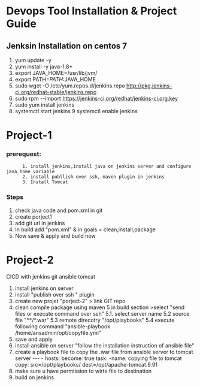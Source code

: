 # Devops Tool Installation & Project Guide

## Jenksin Installation on centos 7
  1. yum update -y
  2. yum install -y java-1.8*
  3. export JAVA_HOME=/usr/lib/jvm/<java version>
  4. export PATH=$PATH:$JAVA_HOME
  5. sudo wget -O /etc/yum.repos.d/jenkins.repo http://pkg.jenkins-ci.org/redhat-stable/jenkins.repo
  6. sudo rpm --import https://jenkins-ci.org/redhat/jenkins-ci.org.key
  7. sudo yum install jenkins
  8. systemctl start jenkins
  9 systemctl enable jenkins

# Project-1
  ###   prerequest:
          1. install jenkins,install java on jenkins server and configure java_home variable
          2. install publlish over ssh, maven plugin in jenkins
          3. Install Tomcat
 ### Steps
 1. check java code and pom.xml in git
 2. create porject1
 3. add git url in jenkins
 4. In build add "pom.xml" & in goals = clean,install,package
 5. Now save & apply and build now 

# Project-2
CICD with jenkins git ansible tomcat
1. install jenkins on server 
2. install "publish over ssh " plugin
3. create new projet "porject-2" > link GIT repo
4. clean compile package using maven 
5 in build section >select "send files or execute command over ssh"
     5.1. select server name
     5.2 source file "**/*.war" 
     5.3 remote direcotry "/opt/playbooks" 
     5.4 execute following command  "ansible-playbook /home/ansadmin/opt/copyfile.yml"
6. save and apply 
7. install ansible on server "follow the installation instruction of ansible file"
8. create a playbook file to copy the .war file from ansible server to tomcat server
          ---
          - hosts:
            become: true
            task: 
              -name: copying file to tomcat
               copy: src=/opt/playbooks/ dest=/opt/apache-tomcat.9.91
9. make sure u have permission to wirte file to destination
10. build on jenkins




